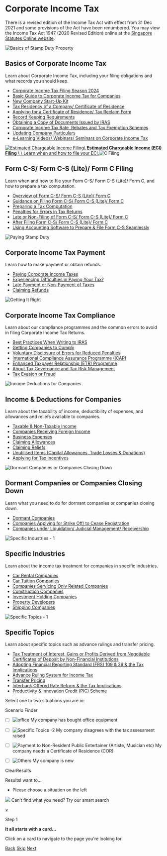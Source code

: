 # Corporate Income Tax

There is a revised edition of the Income Tax Act with effect from 31 Dec 2021 and some provisions of the Act have been renumbered. You may view the Income Tax Act 1947 (2020 Revised Edition) online at the [Singapore Statutes Online website](https://sso.agc.gov.sg/).

![Basics of Stamp Duty Property](https://www.iras.gov.sg/images/default-source/illustrations-png/basics-of-stamp-duty-for-property.png?sfvrsn=99d1c001_3)

## Basics of Corporate Income Tax

Learn about Corporate Income Tax, including your filing obligations and what records you should keep.

- [Corporate Income Tax Filing Season 2024](https://www.iras.gov.sg/taxes/corporate-income-tax/basics-of-corporate-income-tax/corporate-income-tax-filing-season-2024)
- [Basic Guide to Corporate Income Tax for Companies](https://www.iras.gov.sg/taxes/corporate-income-tax/basics-of-corporate-income-tax/basic-guide-to-corporate-income-tax-for-companies)
- [New Company Start-Up Kit](https://www.iras.gov.sg/taxes/corporate-income-tax/basics-of-corporate-income-tax/new-company-start-up-kit)
- [Tax Residency of a Company/ Certificate of Residence](https://www.iras.gov.sg/taxes/corporate-income-tax/basics-of-corporate-income-tax/tax-residency-of-a-company-certificate-of-residence)
- [Applying for a Certificate of Residence/ Tax Reclaim Form](https://www.iras.gov.sg/taxes/corporate-income-tax/income-deductions-for-companies/companies-receiving-foreign-income/applying-for-a-certificate-of-residence-tax-reclaim-form)
- [Record Keeping Requirements](https://www.iras.gov.sg/taxes/corporate-income-tax/basics-of-corporate-income-tax/record-keeping-requirements)
- [Obtaining a Copy of Documents Issued by IRAS](https://www.iras.gov.sg/taxes/corporate-income-tax/basics-of-corporate-income-tax/obtaining-a-copy-of-documents-issued-by-iras)
- [Corporate Income Tax Rate, Rebates and Tax Exemption Schemes](https://www.iras.gov.sg/taxes/corporate-income-tax/basics-of-corporate-income-tax/corporate-income-tax-rate-rebates-and-tax-exemption-schemes)
- [Updating Company Particulars](https://www.iras.gov.sg/taxes/corporate-income-tax/basics-of-corporate-income-tax/updating-company-particulars)
- [e-Learning Videos/ Webinars/ Seminars on Corporate Income Tax](https://www.iras.gov.sg/taxes/corporate-income-tax/basics-of-corporate-income-tax/e-learning-videos-webinars-seminars-on-corporate-income-tax)

[![Estimated Chargeable Income Filing](https://www.iras.gov.sg/images/default-source/illustrations-png/estimated-chargeable-income-(eci)-filing_.png?sfvrsn=5181df26_3)\\
**Estimated Chargeable Income (ECI) Filing** \\
\\
Learn when and how to file your ECI.](https://www.iras.gov.sg/taxes/corporate-income-tax/estimated-chargeable-income-(eci)-filing)![C  Filing](https://www.iras.gov.sg/images/default-source/illustrations-png/c-filing_.png?sfvrsn=251f83ad_3)

## Form C-S/ Form C-S (Lite)/ Form C Filing

Learn when and how to file your Form C-S/ Form C-S (Lite)/ Form C, and how to prepare a tax computation.

- [Overview of Form C-S/ Form C-S (Lite)/ Form C](https://www.iras.gov.sg/taxes/corporate-income-tax/form-c-s-form-c-s-(lite)-form-c-filing/overview-of-form-c-s-form-c-s-(lite)-form-c)
- [Guidance on Filing Form C-S/ Form C-S (Lite)/ Form C](https://www.iras.gov.sg/taxes/corporate-income-tax/form-c-s-form-c-s-(lite)-form-c-filing/guidance-on-filing-form-c-s-form-c-s-(lite)-form-c)
- [Preparing a Tax Computation](https://www.iras.gov.sg/taxes/corporate-income-tax/form-c-s-form-c-s-(lite)-form-c-filing/preparing-a-tax-computation)
- [Penalties for Errors in Tax Returns](https://www.iras.gov.sg/taxes/corporate-income-tax/form-c-s-form-c-s-(lite)-form-c-filing/penalties-for-errors-in-tax-returns)
- [Late or Non-Filing of Form C-S/ Form C-S (Lite)/ Form C](https://www.iras.gov.sg/taxes/corporate-income-tax/form-c-s-form-c-s-(lite)-form-c-filing/late-filing-or-non-filing-of-Corporate-Income-Tax-Returns-form-c-s-form-c-s-(Lite)-form-c)
- [After Filing Form C-S/ Form C-S (Lite)/ Form C](https://www.iras.gov.sg/taxes/corporate-income-tax/form-c-s-form-c-s-(lite)-form-c-filing/after-filing-form-c-s-form-c-s-(lite)-form-c)
- [Using Accounting Software to Prepare & File Form C-S Seamlessly](https://www.iras.gov.sg/taxes/corporate-income-tax/form-c-s-form-c-s-(lite)-form-c-filing/using-accounting-software-to-prepare-file-form-c-s-seamlessly)

![Paying Stamp Duty](https://www.iras.gov.sg/images/default-source/illustrations-png/paying-stamp-duty.png?sfvrsn=42cc5d0d_3)

## Corporate Income Tax Payment

Learn how to make payment or obtain refunds.

- [Paying Corporate Income Taxes](https://www.iras.gov.sg/taxes/corporate-income-tax/corporate-income-tax-payment/paying-corporate-income-taxes)
- [Experiencing Difficulties in Paying Your Tax?](https://www.iras.gov.sg/taxes/corporate-income-tax/corporate-income-tax-payment/experiencing-difficulties-in-paying-your-tax)
- [Late Payment or Non-Payment of Taxes](https://www.iras.gov.sg/taxes/corporate-income-tax/corporate-income-tax-payment/late-payment-or-non-payment-of-corporate-income-tax)
- [Claiming Refunds](https://www.iras.gov.sg/quick-links/refunds)

![Getting It Right](https://www.iras.gov.sg/images/default-source/illustrations-png/getting-it-right_.png?sfvrsn=e11eb255_3)

## Corporate Income Tax Compliance

Learn about our compliance programmes and the common errors to avoid in filing Corporate Income Tax Returns.

- [Best Practices When Writing to IRAS](https://www.iras.gov.sg/taxes/corporate-income-tax/corporate-income-tax-compliance/best-practices-when-writing-to-iras)
- [Getting Companies to Comply](https://www.iras.gov.sg/taxes/corporate-income-tax/corporate-income-tax-compliance/getting-companies-to-comply)
- [Voluntary Disclosure of Errors for Reduced Penalties](https://www.iras.gov.sg/taxes/corporate-income-tax/corporate-income-tax-compliance/voluntary-disclosure-of-errors-for-reduced-penalties)
- [International Compliance Assurance Programme (ICAP)](https://www.iras.gov.sg/taxes/corporate-income-tax/corporate-income-tax-compliance/international-compliance-assurance-programme-(icap))
- [Enhanced Taxpayer Relationship (ETR) Programme](https://www.iras.gov.sg/taxes/corporate-income-tax/corporate-income-tax-compliance/enhanced-taxpayer-relationship-(etr)-programme)
- [About Tax Governance and Tax Risk Management](https://www.iras.gov.sg/taxes/corporate-income-tax/corporate-income-tax-compliance/about-tax-governance-and-tax-risk-management)
- [Tax Evasion or Fraud](https://www.iras.gov.sg/taxes/corporate-income-tax/corporate-income-tax-compliance/tax-evasion-or-fraud)

![Income Deductions for Companies](https://www.iras.gov.sg/images/default-source/illustrations-png/income-and-deductions-for-companies_.png?sfvrsn=e255bf26_3)

## Income & Deductions for Companies

Learn about the taxability of income, deductibility of expenses, and allowances and reliefs available to companies.

- [Taxable & Non-Taxable Income](https://www.iras.gov.sg/taxes/corporate-income-tax/income-deductions-for-companies/taxable-non-taxable-income)
- [Companies Receiving Foreign Income](https://www.iras.gov.sg/taxes/corporate-income-tax/income-deductions-for-companies/companies-receiving-foreign-income)
- [Business Expenses](https://www.iras.gov.sg/taxes/corporate-income-tax/income-deductions-for-companies/business-expenses)
- [Claiming Allowances](https://www.iras.gov.sg/taxes/corporate-income-tax/income-deductions-for-companies/claiming-allowances)
- [Claiming Reliefs](https://www.iras.gov.sg/taxes/corporate-income-tax/income-deductions-for-companies/claiming-reliefs)
- [Unutilised Items (Capital Allowances, Trade Losses & Donations)](https://www.iras.gov.sg/taxes/corporate-income-tax/income-deductions-for-companies/unutilised-items-(capital-allowances-trade-losses-donations))
- [Applying for Tax Incentives](https://www.iras.gov.sg/taxes/corporate-income-tax/income-deductions-for-companies/applying-for-tax-incentives)

![Dormant Companies or Companies Closing Down](https://www.iras.gov.sg/images/default-source/illustrations-png/dormant-companies-or-companies-closing-down.png?sfvrsn=d200bbb0_3)

## Dormant Companies or Companies Closing Down

Learn what you need to do for dormant companies or companies closing down.

- [Dormant Companies](https://www.iras.gov.sg/taxes/corporate-income-tax/dormant-companies-or-companies-closing-down/dormant-companies)
- [Companies Applying for Strike Off/ to Cease Registration](https://www.iras.gov.sg/taxes/corporate-income-tax/dormant-companies-or-companies-closing-down/companies-applying-for-strike-off-to-cease-registration)
- [Companies under Liquidation/ Judicial Management/ Receivership](https://www.iras.gov.sg/taxes/corporate-income-tax/dormant-companies-or-companies-closing-down/companies-under-liquidation-judicial-management-receivership)

![Specific Industries - 1](https://www.iras.gov.sg/images/default-source/illustrations-png/specific-industries-1.png?sfvrsn=8be2b499_3)

## Specific Industries

Learn about the income tax treatment for companies in specific industries.

- [Car Rental Companies](https://www.iras.gov.sg/taxes/corporate-income-tax/specific-industries/car-rental-companies)
- [Car Tuition Companies](https://www.iras.gov.sg/taxes/corporate-income-tax/specific-industries/car-tuition-companies)
- [Companies Servicing Only Related Companies](https://www.iras.gov.sg/taxes/corporate-income-tax/specific-industries/companies-servicing-only-related-companies)
- [Construction Companies](https://www.iras.gov.sg/taxes/corporate-income-tax/specific-industries/construction-companies)
- [Investment Holding Companies](https://www.iras.gov.sg/taxes/corporate-income-tax/specific-industries/investment-holding-companies)
- [Property Developers](https://www.iras.gov.sg/taxes/corporate-income-tax/specific-industries/property-developers)
- [Shipping Companies](https://www.iras.gov.sg/taxes/corporate-income-tax/specific-industries/shipping-companies)

![Specific Topics - 1](https://www.iras.gov.sg/images/default-source/illustrations-png/specific-topics-1.png?sfvrsn=c70f9b6b_3)

## Specific Topics

Learn about specific topics such as advance rulings and transfer pricing.

- [Tax Treatment of Interest, Gains or Profits Derived from Negotiable Certificates of Deposit by Non-Financial Institutions](https://www.iras.gov.sg/taxes/corporate-income-tax/specific-topics/tax-treatment-of-interest-gains-or-profits-derived-from-negotiable-certificates-of-deposit-by-non-financial-institutions)
- [Adopting Financial Reporting Standard (FRS) 109 & 39 & the Tax Implications](https://www.iras.gov.sg/taxes/corporate-income-tax/specific-topics/adopting-financial-reporting-standard-(frs)-109-39-the-tax-implications)
- [Advance Ruling System for Income Tax](https://www.iras.gov.sg/taxes/corporate-income-tax/specific-topics/advance-ruling-system-for-income-tax)
- [Transfer Pricing](https://www.iras.gov.sg/taxes/corporate-income-tax/specific-topics/transfer-pricing)
- [Interbank Offered Rate Reform & the Tax Implications](https://www.iras.gov.sg/taxes/corporate-income-tax/specific-topics/interbank-offered-rate-reform-the-tax-implications)
- [Productivity & Innovation Credit (PIC) Scheme](https://www.iras.gov.sg/taxes/corporate-income-tax/specific-topics/productivity-innovation-credit-(pic)-scheme)

Select one to two situations you are in:

Scenario Finder

- [ ] ![office](https://www.iras.gov.sg/images/default-source/illustrations-png/office.png?sfvrsn=9c8dee41_12)
My company has bought office equipment

- [ ] ![Specific Topics -2](https://www.iras.gov.sg/images/default-source/illustrations-png/specific-topics-2.png?sfvrsn=4f209a25_3)
My company disagrees with the tax assessment raised

- [ ] ![Payment to Non-Resident Public Entertainer (Artiste, Musician etc)](https://www.iras.gov.sg/images/default-source/illustrations-png/payments-to-non-resident-public-entertainer-(artiste-musician-sportsman-etc.).png?sfvrsn=ef5b9b99_3)
My company needs a Certificate of Residence (COR)

- [ ] ![Others](https://www.iras.gov.sg/images/default-source/illustrations-png/others.png?sfvrsn=791bbf3f_3)
My company is new


ClearResults

ResultsI want to...

- Please choose a situation on the left

![](https://www.iras.gov.sg/ResourcePackages/IRAS/assets/images/question.png)
Can’t find what you need? Try our
smart search

[×](https://www.iras.gov.sg/taxes/corporate-income-tax#)

Step 1

**It all starts with a card…**

Click on a card to navigate to the page you're looking for.

[Back](https://www.iras.gov.sg/taxes/corporate-income-tax#) [Skip](https://www.iras.gov.sg/taxes/corporate-income-tax#) [Next](https://www.iras.gov.sg/taxes/corporate-income-tax#)